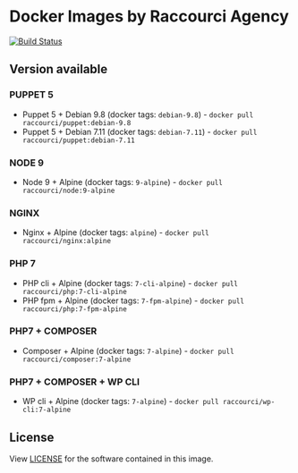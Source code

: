 # Docker Images by Raccourci Agency

[![Build Status](https://travis-ci.org/raccourci/docker.svg?branch=master)](https://travis-ci.org/raccourci/docker)

## Version available

### PUPPET 5

- Puppet 5 + Debian 9.8 (docker tags: `debian-9.8`) - `docker pull raccourci/puppet:debian-9.8`
- Puppet 5 + Debian 7.11 (docker tags: `debian-7.11`) - `docker pull raccourci/puppet:debian-7.11`

### NODE 9

- Node 9 + Alpine (docker tags: `9-alpine`) - `docker pull raccourci/node:9-alpine`

### NGINX

- Nginx + Alpine (docker tags: `alpine`) - `docker pull raccourci/nginx:alpine`

### PHP 7

- PHP cli + Alpine (docker tags: `7-cli-alpine`) - `docker pull raccourci/php:7-cli-alpine`
- PHP fpm + Alpine (docker tags: `7-fpm-alpine`) - `docker pull raccourci/php:7-fpm-alpine`

### PHP7 + COMPOSER

- Composer + Alpine (docker tags: `7-alpine`) - `docker pull raccourci/composer:7-alpine`

### PHP7 + COMPOSER + WP CLI

- WP cli + Alpine (docker tags: `7-alpine`) - `docker pull raccourci/wp-cli:7-alpine`

## License

View [LICENSE](LICENSE) for the software contained in this image.
